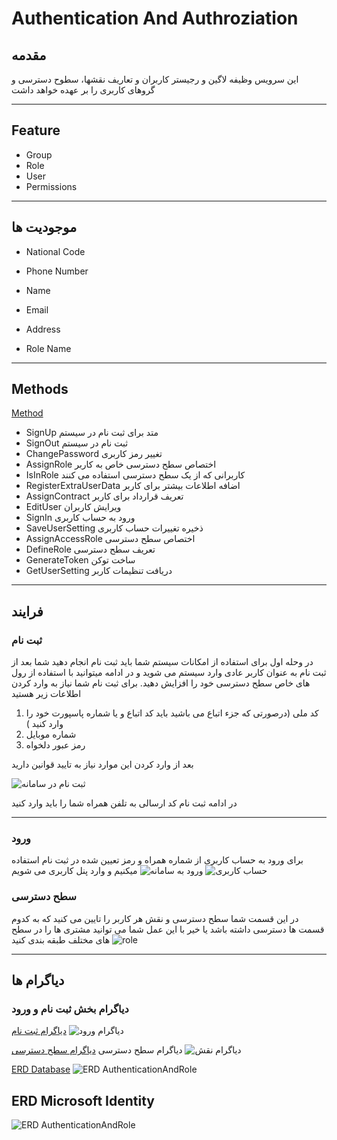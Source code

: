 # Authentication And Authroziation

## مقدمه

 این سرویس وظیفه لاگین و رجیستر کاربران و تعاریف  نقشها، سطوح دسترسی و گروهای کاربری را بر عهده خواهد داشت

 ---

## Feature

- Group
- Role
- User
- Permissions

---

## موجودیت ها

- National Code

- Phone Number
- Name
- Email
- Address
- Role Name

---

## Methods

[Method](Diagrams/AuthenticationAndRoleMethod.drawio)

- SignUp
  متد برای ثبت نام در سیستم
- SignOut
  ثبت نام در سیستم
- ChangePassword
  تغییر رمز کاربری
- AssignRole
  اختصاص سطح دسترسی خاص به کاربر
- IsInRole
  کاربرانی که از یک سطح دسترسی استفاده می کنند
- RegisterExtraUserData
  اضافه اطلاعات بیشتر برای کاربر  
- AssignContract
  تعریف قرارداد برای کاربر
- EditUser
  ویرایش کاربران
- SignIn
  ورود به حساب کاربری
- SaveUserSetting
   ذخیره تغییرات حساب کاربری
- AssignAccessRole
  اختصاص سطح دسترسی
- DefineRole
  تعریف سطح دسترسی
- GenerateToken
  ساخت توکن
- GetUserSetting
  دریافت تنظیمات کاربر
  
---

## فرایند

### ثبت نام

 در وحله اول برای استفاده از امکانات سیستم شما باید ثبت نام انجام دهید شما بعد از ثبت نام به عنوان کاربر عادی وارد سیستم می شوید و در ادامه میتوانید با استفاده از رول های خاص سطح دسترسی خود را افزایش دهید.
 برای ثبت نام شما نیاز به وارد کردن اطلاعات زیر هستید

 1. کد ملی (درصورتی که جزء اتباع می باشید باید کد اتباع و یا شماره پاسپورت خود را وارد کنید  )
 2. شماره موبایل
 3. رمز عبور دلخواه
  
  &#x202b;بعد از وارد کردن این موارد نیاز به تایید قوانین دارید

  ![ثبت نام در سامانه](imgs/Register.png)
  
  در ادامه ثبت نام کد ارسالی به تلفن همراه شما را باید وارد کنید

---

### ورود

برای ورود به حساب کاربری از  شماره همراه و رمز تعیین شده در ثبت نام استفاده میکنیم و وارد پنل کاربری می شویم
![ورود به سامانه](imgs/Login.png)
![حساب کاربری](imgs/Account.png)

### سطح دسترسی

در این قسمت شما سطح دسترسی و نقش هر کاربر را تایین می کنید که به کدوم قسمت ها دسترسی داشته باشد یا خیر با این عمل شما می توانید مشتری ها را در سطح های مختلف طبقه بندی کنید
![role](imgs/Role.png)

---

## دیاگرام ها

### دیاگرام بخش ثبت نام و ورود

[دیاگرام ثبت نام](Diagrams/BL1-logIn.drawio)
 ![دیاگرام ورود](imgs/BL1-Login.png)

 دیاگرام سطح دسترسی
  [دیاگرام سطح دسترسی](Diagrams/BR-CustumerRole.drawio)
  ![دیاگرام نقش](imgs/BR-CustumerRole.png)

[ERD Database](Diagrams/Authentication.drawio)
![ERD AuthenticationAndRole](imgs/Authentication.png)

## ERD Microsoft Identity

![ERD AuthenticationAndRole](imgs/MicrosoftIdentity.png)
